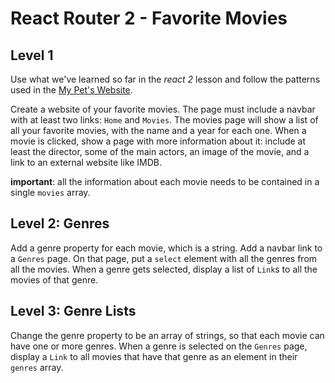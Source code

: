 # React Router 2 - Favorite Movies

## Level 1

Use what we've learned so far in the _react 2_ lesson and follow the patterns used in the [My Pet's Website](https://codesandbox.io/s/8yq0ly3708).

Create a website of your favorite movies. The page must include a navbar with at least two links: `Home` and `Movies`. The movies page will show a list of all your favorite movies, with the name and a year for each one. When a movie is clicked, show a page with more information about it: include at least the director, some of the main actors, an image of the movie, and a link to an external website like IMDB.

**important**: all the information about each movie needs to be contained in a single `movies` array.

## Level 2: Genres

Add a genre property for each movie, which is a string. Add a navbar link to a `Genres` page. On that page, put a `select` element with all the genres from all the movies. When a genre gets selected, display a list of `Link`s to all the movies of that genre.

## Level 3: Genre Lists

Change the genre property to be an array of strings, so that each movie can have one or more genres. When a genre is selected on the `Genres` page, display a `Link` to all movies that have that genre as an element in their `genres` array.
